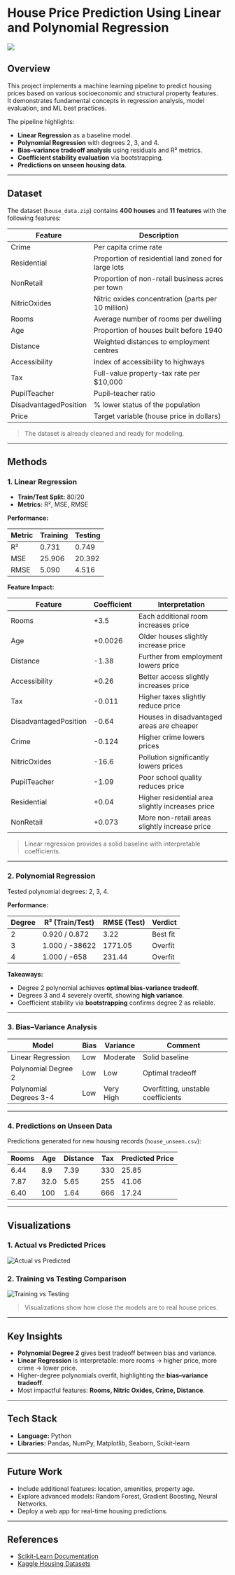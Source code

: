 # House Price Prediction Using Linear and Polynomial Regression

![](https://github.com/kovacikostanca/Data-Science-Portfolio/blob/main/house-price-prediction/housingcosts.jpg)


## Overview

This project implements a machine learning pipeline to predict housing prices based on various socioeconomic and structural property features.  
It demonstrates fundamental concepts in regression analysis, model evaluation, and ML best practices.

The pipeline highlights:

- **Linear Regression** as a baseline model.  
- **Polynomial Regression** with degrees 2, 3, and 4.  
- **Bias–variance tradeoff analysis** using residuals and R² metrics.  
- **Coefficient stability evaluation** via bootstrapping.  
- **Predictions on unseen housing data**.

---

## Dataset

The dataset (`house_data.zip`) contains **400 houses** and **11 features** with the following features:

| Feature               | Description                                  |
|-----------------------|----------------------------------------------|
| Crime                 | Per capita crime rate                         |
| Residential           | Proportion of residential land zoned for large lots |
| NonRetail             | Proportion of non-retail business acres per town |
| NitricOxides          | Nitric oxides concentration (parts per 10 million) |
| Rooms                 | Average number of rooms per dwelling         |
| Age                   | Proportion of houses built before 1940      |
| Distance              | Weighted distances to employment centres     |
| Accessibility         | Index of accessibility to highways           |
| Tax                   | Full-value property-tax rate per $10,000     |
| PupilTeacher          | Pupil–teacher ratio                          |
| DisadvantagedPosition | % lower status of the population             |
| Price                 | Target variable (house price in dollars)    |

> The dataset is already cleaned and ready for modeling.

---

## Methods

### 1. Linear Regression

- **Train/Test Split:** 80/20  
- **Metrics:** R², MSE, RMSE  

**Performance:**

| Metric | Training | Testing |
|--------|----------|---------|
| R²     | 0.731    | 0.749   |
| MSE    | 25.906   | 20.392  |
| RMSE   | 5.090    | 4.516   |

**Feature Impact:**

| Feature               | Coefficient | Interpretation                              |
|-----------------------|------------|--------------------------------------------|
| Rooms                 | +3.5       | Each additional room increases price       |
| Age                   | +0.0026    | Older houses slightly increase price       |
| Distance              | -1.38      | Further from employment lowers price       |
| Accessibility         | +0.26      | Better access slightly increases price     |
| Tax                   | -0.011     | Higher taxes slightly reduce price         |
| DisadvantagedPosition | -0.64      | Houses in disadvantaged areas are cheaper |
| Crime                 | -0.124     | Higher crime lowers prices                 |
| NitricOxides          | -16.6      | Pollution significantly lowers prices      |
| PupilTeacher          | -1.09      | Poor school quality reduces price          |
| Residential           | +0.04      | Higher residential area slightly increases price |
| NonRetail             | +0.073     | More non-retail areas slightly increase price |

> Linear regression provides a solid baseline with interpretable coefficients.

---

### 2. Polynomial Regression

Tested polynomial degrees: 2, 3, 4.  

**Performance:**

| Degree | R² (Train/Test) | RMSE (Test) | Verdict            |
|--------|----------------|-------------|------------------|
| 2      | 0.920 / 0.872  | 3.22        | Best fit          |
| 3      | 1.000 / -38622 | 1771.05     | Overfit           |
| 4      | 1.000 / -658   | 231.44      | Overfit           |

**Takeaways:**

- Degree 2 polynomial achieves **optimal bias-variance tradeoff**.  
- Degrees 3 and 4 severely overfit, showing **high variance**.  
- Coefficient stability via **bootstrapping** confirms degree 2 as reliable.  

---

### 3. Bias–Variance Analysis

| Model                  | Bias | Variance | Comment                           |
|------------------------|------|----------|----------------------------------|
| Linear Regression      | Low  | Moderate | Solid baseline                   |
| Polynomial Degree 2    | Low  | Low      | Optimal tradeoff                 |
| Polynomial Degrees 3-4 | Low  | Very High| Overfitting, unstable coefficients |

---

### 4. Predictions on Unseen Data

Predictions generated for new housing records (`house_unseen.csv`):

| Rooms | Age  | Distance | Tax | Predicted Price |
|-------|------|----------|-----|----------------|
| 6.44  | 8.9  | 7.39     | 330 | 25.85          |
| 7.87  | 32.0 | 5.65     | 255 | 41.06          |
| 6.40  | 100  | 1.64     | 666 | 17.24          |

---

## Visualizations

### 1. Actual vs Predicted Prices

![Actual vs Predicted](https://github.com/kovacikostanca/Data-Science-Portfolio/blob/main/house-price-prediction/actual_vs_predicted.png)

### 2. Training vs Testing Comparison

![Training vs Testing](https://github.com/kovacikostanca/Data-Science-Portfolio/blob/main/house-price-prediction/train_test_comparison.png)

> Visualizations show how close the models are to real house prices.

---

## Key Insights

- **Polynomial Degree 2** gives best tradeoff between bias and variance.  
- **Linear Regression** is interpretable: more rooms → higher price, more crime → lower price.  
- Higher-degree polynomials overfit, highlighting the **bias–variance tradeoff**.  
- Most impactful features: **Rooms, Nitric Oxides, Crime, Distance**.  

---

## Tech Stack

- **Language:** Python  
- **Libraries:** Pandas, NumPy, Matplotlib, Seaborn, Scikit-learn  

---

## Future Work

- Include additional features: location, amenities, property age.  
- Explore advanced models: Random Forest, Gradient Boosting, Neural Networks.  
- Deploy a web app for real-time housing predictions.

---

## References

- [Scikit-Learn Documentation](https://scikit-learn.org/stable/)  
- [Kaggle Housing Datasets](https://www.kaggle.com/)  

